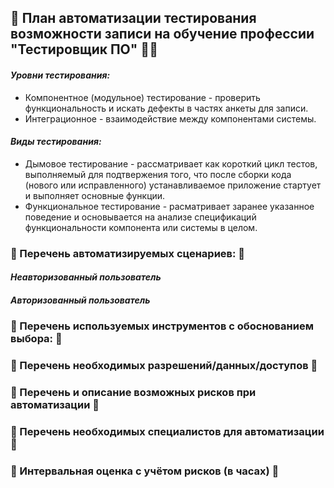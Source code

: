 ## :mage: План автоматизации тестирования возможности записи на обучение профессии "Тестировщик ПО" :mage_woman:

#### *Уровни тестирования:*

- Компонентное (модульное) тестирование - проверить функциональность и искать дефекты в частях анкеты для записи.
- Интеграционное - взаимодействие между компонентами системы.

#### *Виды тестирования:*

- Дымовое тестирование - рассматривает как короткий цикл тестов, выполняемый для подтвержения того, что после сборки кода (нового или исправленного) устанавливаемое приложение стартует и выполняет основные функции.
- Функциональное тестирование - расматривает заранее указанное поведение и основывается на анализе спецификаций функциональности компонента или системы в целом.

### :whale: Перечень автоматизируемых сценариев: :whale2:

#### *Неавторизованный пользователь*

#### *Авторизованный пользователь*

### :whale: Перечень используемых инструментов с обоснованием выбора: :whale2:

### :whale: Перечень необходимых разрешений/данных/доступов :whale2:

### :whale: Перечень и описание возможных рисков при автоматизации :whale2:

### :whale: Перечень необходимых специалистов для автоматизации :whale2:

### :whale: Интервальная оценка с учётом рисков (в часах) :whale2:
